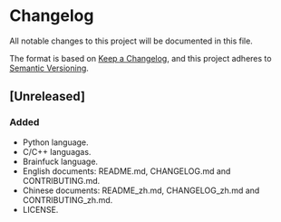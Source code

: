 # Changelog

All notable changes to this project will be documented in this file.

The format is based on [Keep a Changelog](https://keepachangelog.com/en/1.1.0/),
and this project adheres to [Semantic Versioning](https://semver.org/spec/v2.0.0.html).

## [Unreleased]

### Added

- Python language.
- C/C++ languagas.
- Brainfuck language.
- English documents: README.md, CHANGELOG.md and CONTRIBUTING.md.
- Chinese documents: README_zh.md, CHANGELOG_zh.md and CONTRIBUTING_zh.md.
- LICENSE.
